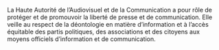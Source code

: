 La Haute Autorité de l’Audiovisuel et de la Communication a pour rôle de protéger et de promouvoir la liberté de presse et de communication. Elle veille au respect de la déontologie en matière d’information et à l’accès équitable des partis politiques, des associations et des citoyens aux moyens officiels d’information et de communication.
` `